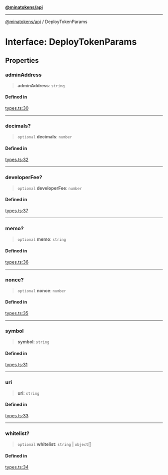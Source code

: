 [**@minatokens/api**](../README.md)

***

[@minatokens/api](../globals.md) / DeployTokenParams

# Interface: DeployTokenParams

## Properties

### adminAddress

> **adminAddress**: `string`

#### Defined in

[types.ts:30](https://github.com/zkcloudworker/minatokens-lib/blob/main/packages/api/src/types.ts#L30)

***

### decimals?

> `optional` **decimals**: `number`

#### Defined in

[types.ts:32](https://github.com/zkcloudworker/minatokens-lib/blob/main/packages/api/src/types.ts#L32)

***

### developerFee?

> `optional` **developerFee**: `number`

#### Defined in

[types.ts:37](https://github.com/zkcloudworker/minatokens-lib/blob/main/packages/api/src/types.ts#L37)

***

### memo?

> `optional` **memo**: `string`

#### Defined in

[types.ts:36](https://github.com/zkcloudworker/minatokens-lib/blob/main/packages/api/src/types.ts#L36)

***

### nonce?

> `optional` **nonce**: `number`

#### Defined in

[types.ts:35](https://github.com/zkcloudworker/minatokens-lib/blob/main/packages/api/src/types.ts#L35)

***

### symbol

> **symbol**: `string`

#### Defined in

[types.ts:31](https://github.com/zkcloudworker/minatokens-lib/blob/main/packages/api/src/types.ts#L31)

***

### uri

> **uri**: `string`

#### Defined in

[types.ts:33](https://github.com/zkcloudworker/minatokens-lib/blob/main/packages/api/src/types.ts#L33)

***

### whitelist?

> `optional` **whitelist**: `string` \| `object`[]

#### Defined in

[types.ts:34](https://github.com/zkcloudworker/minatokens-lib/blob/main/packages/api/src/types.ts#L34)
